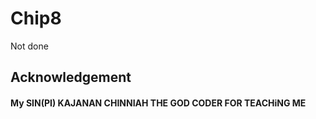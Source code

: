 # Chip8
Not done
 ## Acknowledgement
#### My SIN(PI) KAJANAN CHINNIAH THE GOD CODER FOR TEACHiNG ME 
